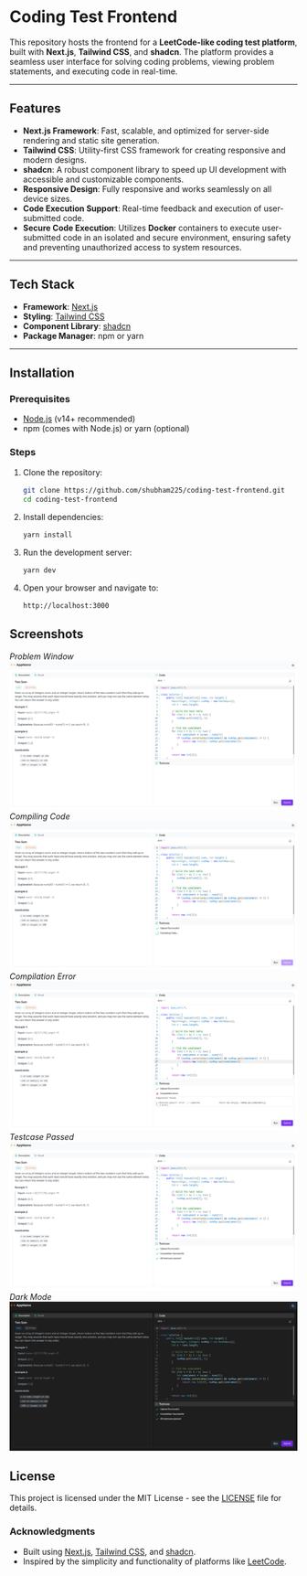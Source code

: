 # Coding Test Frontend

This repository hosts the frontend for a **LeetCode-like coding test platform**, built with **Next.js**, **Tailwind CSS**, and **shadcn**. The platform provides a seamless user interface for solving coding problems, viewing problem statements, and executing code in real-time.

---

## Features

- **Next.js Framework**: Fast, scalable, and optimized for server-side rendering and static site generation.
- **Tailwind CSS**: Utility-first CSS framework for creating responsive and modern designs.
- **shadcn**: A robust component library to speed up UI development with accessible and customizable components.
- **Responsive Design**: Fully responsive and works seamlessly on all device sizes.
- **Code Execution Support**: Real-time feedback and execution of user-submitted code.
- **Secure Code Execution**: Utilizes **Docker** containers to execute user-submitted code in an isolated and secure environment, ensuring safety and preventing unauthorized access to system resources.

---

## Tech Stack

- **Framework**: [Next.js](https://nextjs.org/)
- **Styling**: [Tailwind CSS](https://tailwindcss.com/)
- **Component Library**: [shadcn](https://shadcn.dev/)
- **Package Manager**: npm or yarn

---

## Installation

### Prerequisites
- [Node.js](https://nodejs.org/) (v14+ recommended)
- npm (comes with Node.js) or yarn (optional)

### Steps

1. Clone the repository:
   ```bash
   git clone https://github.com/shubham225/coding-test-frontend.git
   cd coding-test-frontend
   ```
2. Install dependencies:
   ```bash
   yarn install
   ```
3. Run the development server:
   ```bash
   yarn dev
   ```
4. Open your browser and navigate to:
   ```bash
   http://localhost:3000
   ```


## Screenshots
*Problem Window*
![Login Page](./screenshots/problem-window.png)
*Compiling Code*
![Login Page](./screenshots/compiling-code.png)
*Compilation Error*
![Login Page](./screenshots/compilation-error.png)
*Testcase Passed*
![Login Page](./screenshots/testcase-passed.png)
*Dark Mode*
![Login Page](./screenshots/dark-mode.png)

## License
This project is licensed under the MIT License - see the [LICENSE](LICENSE.md) file for details.


### Acknowledgments

- Built using [Next.js](https://nextjs.org/), [Tailwind CSS](https://tailwindcss.com/), and [shadcn](https://shadcn.dev/).
- Inspired by the simplicity and functionality of platforms like [LeetCode](https://leetcode.com/).
